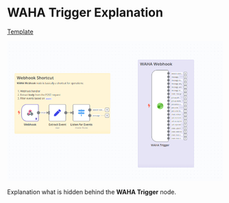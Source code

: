 # WAHA Trigger Explanation
[Template](./template.json)

![](workflow.png)

Explanation what is hidden behind the **WAHA Trigger** node.
